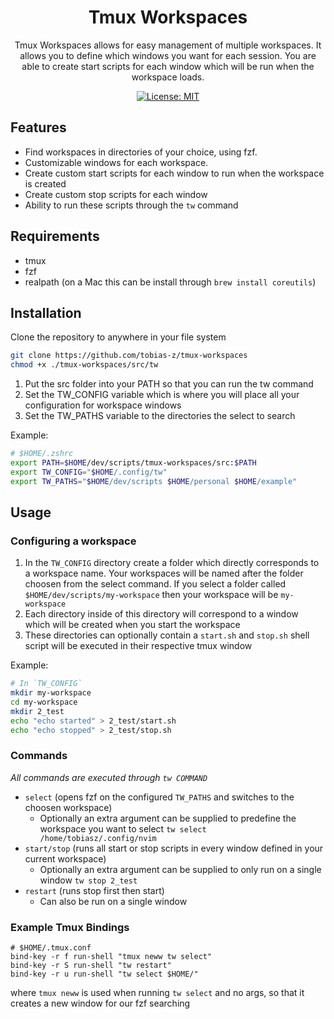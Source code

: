 <div align="center">

# Tmux Workspaces

Tmux Workspaces allows for easy management of multiple workspaces. It allows you to define which windows you want for each session.
You are able to create start scripts for each window which will be run when the workspace loads.

[![License: MIT](https://img.shields.io/badge/License-MIT-green.svg)](https://opensource.org/licenses/MIT)

</div>

## Features

- Find workspaces in directories of your choice, using fzf.
- Customizable windows for each workspace.
- Create custom start scripts for each window to run when the workspace is created
- Create custom stop scripts for each window
- Ability to run these scripts through the `tw` command

## Requirements

- tmux
- fzf
- realpath (on a Mac this can be install through `brew install coreutils`)

## Installation

Clone the repository to anywhere in your file system

```sh
git clone https://github.com/tobias-z/tmux-workspaces
chmod +x ./tmux-workspaces/src/tw
```

1. Put the src folder into your PATH so that you can run the tw command
2. Set the TW_CONFIG variable which is where you will place all your configuration for workspace windows
3. Set the TW_PATHS variable to the directories the select to search

Example:

```sh
# $HOME/.zshrc
export PATH=$HOME/dev/scripts/tmux-workspaces/src:$PATH
export TW_CONFIG="$HOME/.config/tw"
export TW_PATHS="$HOME/dev/scripts $HOME/personal $HOME/example"
```

## Usage

### Configuring a workspace

1. In the `TW_CONFIG` directory create a folder which directly corresponds to a workspace name.
   Your workspaces will be named after the folder choosen from the select command.
   If you select a folder called `$HOME/dev/scripts/my-workspace` then your workspace will be `my-workspace`
2. Each directory inside of this directory will correspond to a window which will be created when you start the workspace
3. These directories can optionally contain a `start.sh` and `stop.sh` shell script will be executed in their respective tmux window

Example:

```sh
# In `TW_CONFIG`
mkdir my-workspace
cd my-workspace
mkdir 2_test
echo "echo started" > 2_test/start.sh
echo "echo stopped" > 2_test/stop.sh
```

### Commands

_All commands are executed through `tw COMMAND`_

- `select` (opens fzf on the configured `TW_PATHS` and switches to the choosen workspace)
  - Optionally an extra argument can be supplied to predefine the workspace you want to select `tw select /home/tobiasz/.config/nvim`
- `start/stop` (runs all start or stop scripts in every window defined in your current workspace)
  - Optionally an extra argument can be supplied to only run on a single window `tw stop 2_test`
- `restart` (runs stop first then start)
  - Can also be run on a single window

### Example Tmux Bindings

```tmux
# $HOME/.tmux.conf
bind-key -r f run-shell "tmux neww tw select"
bind-key -r S run-shell "tw restart"
bind-key -r u run-shell "tw select $HOME/"
```

where `tmux neww` is used when running `tw select` and no args, so that it creates a new window for our fzf searching
